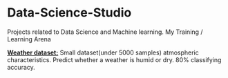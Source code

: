 # Data-Science-Studio
Projects related to Data Science and Machine learning. My Training / Learning Arena 

[**Weather dataset:**](Data-Science-Studio/weather/weather.ipynb) Small dataset(under 5000 samples) atmospheric characteristics. Predict whether a weather is humid or dry. 80%  classifying accuracy.
